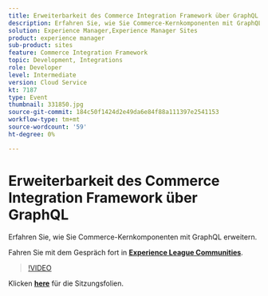 ```yaml
---
title: Erweiterbarkeit des Commerce Integration Framework über GraphQL
description: Erfahren Sie, wie Sie Commerce-Kernkomponenten mit GraphQL erweitern. Diese Sitzung wurde im Rahmen des Adobe Developers Live Content-Ereignisses bereitgestellt.
solution: Experience Manager,Experience Manager Sites
product: experience manager
sub-product: sites
feature: Commerce Integration Framework
topic: Development, Integrations
role: Developer
level: Intermediate
version: Cloud Service
kt: 7187
type: Event
thumbnail: 331850.jpg
source-git-commit: 184c50f1424d2e49da6e84f88a111397e2541153
workflow-type: tm+mt
source-wordcount: '59'
ht-degree: 0%

---
```



# Erweiterbarkeit des Commerce Integration Framework über GraphQL

Erfahren Sie, wie Sie Commerce-Kernkomponenten mit GraphQL erweitern.

Fahren Sie mit dem Gespräch fort in **[Experience League Communities](http://adobe.ly/36Yd3v6)**.

>[!VIDEO](https://video.tv.adobe.com/v/331850/?quality=12&learn=on&hidetitle=true)

Klicken **[here](/help/adobe-developers-live/assets/cif-extensibility-graphql.pdf)** für die Sitzungsfolien.
